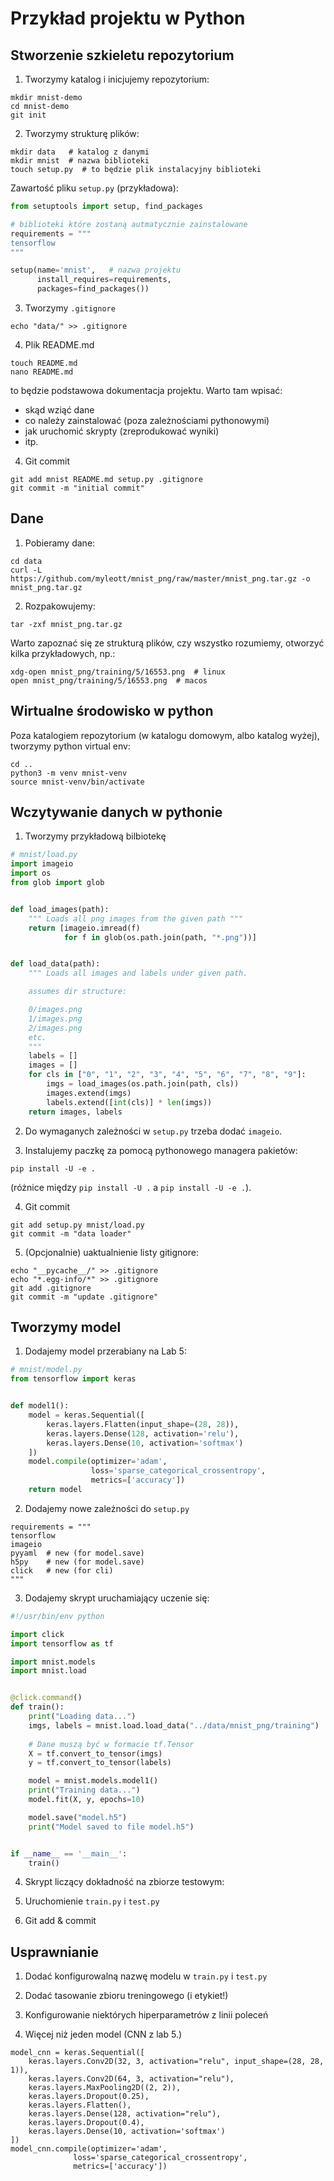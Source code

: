 # Przykład projektu w Python

## Stworzenie szkieletu repozytorium


1. Tworzymy katalog i inicjujemy repozytorium:

```
mkdir mnist-demo
cd mnist-demo
git init
```

2. Tworzymy strukturę plików:

```
mkdir data   # katalog z danymi
mkdir mnist  # nazwa biblioteki
touch setup.py  # to będzie plik instalacyjny biblioteki
```

Zawartość pliku `setup.py` (przykładowa):

```python
from setuptools import setup, find_packages

# biblioteki które zostaną autmatycznie zainstalowane
requirements = """
tensorflow
"""

setup(name='mnist',   # nazwa projektu
      install_requires=requirements,
      packages=find_packages())
```

3. Tworzymy `.gitignore`

```
echo "data/" >> .gitignore
```

4. Plik README.md

```
touch README.md
nano README.md
```

to będzie podstawowa dokumentacja projektu. Warto tam wpisać:
- skąd wziąć dane
- co należy zainstalować (poza zależnościami pythonowymi)
- jak uruchomić skrypty (zreprodukować wyniki)
- itp.

4. Git commit

```
git add mnist README.md setup.py .gitignore
git commit -m "initial commit"
```

## Dane

1. Pobieramy dane:

```
cd data
curl -L https://github.com/myleott/mnist_png/raw/master/mnist_png.tar.gz -o mnist_png.tar.gz
```

2. Rozpakowujemy:

```
tar -zxf mnist_png.tar.gz
```

Warto zapoznać się ze strukturą plików, czy wszystko rozumiemy, otworzyć kilka przykładowych,
np.:

```
xdg-open mnist_png/training/5/16553.png  # linux
open mnist_png/training/5/16553.png  # macos
```

## Wirtualne środowisko w python

Poza katalogiem repozytorium (w katalogu domowym, albo katalog wyżej), tworzymy
python virtual env:

```
cd ..
python3 -m venv mnist-venv
source mnist-venv/bin/activate
```

## Wczytywanie danych w pythonie

1. Tworzymy przykładową bilbiotekę

```python
# mnist/load.py
import imageio
import os
from glob import glob


def load_images(path):
    """ Loads all png images from the given path """
    return [imageio.imread(f)
            for f in glob(os.path.join(path, "*.png"))]


def load_data(path):
    """ Loads all images and labels under given path.

    assumes dir structure:

    0/images.png
    1/images.png
    2/images.png
    etc.
    """
    labels = []
    images = []
    for cls in ["0", "1", "2", "3", "4", "5", "6", "7", "8", "9"]:
        imgs = load_images(os.path.join(path, cls))
        images.extend(imgs)
        labels.extend([int(cls)] * len(imgs))
    return images, labels
```

2. Do wymaganych zależności w `setup.py` trzeba dodać `imageio`.

3. Instalujemy paczkę za pomocą pythonowego managera pakietów:

```
pip install -U -e .
```

(różnice między `pip install -U .` a `pip install -U -e .`).

4. Git commit

```
git add setup.py mnist/load.py
git commit -m "data loader"
```

5. (Opcjonalnie) uaktualnienie listy gitignore:

```
echo "__pycache__/" >> .gitignore
echo "*.egg-info/*" >> .gitignore
git add .gitignore
git commit -m "update .gitignore"
```

## Tworzymy model

1. Dodajemy model przerabiany na Lab 5:


```python
# mnist/model.py
from tensorflow import keras


def model1():
    model = keras.Sequential([
        keras.layers.Flatten(input_shape=(28, 28)),
        keras.layers.Dense(128, activation='relu'),
        keras.layers.Dense(10, activation='softmax')
    ])
    model.compile(optimizer='adam',
                  loss='sparse_categorical_crossentropy',
                  metrics=['accuracy'])
    return model
```

2. Dodajemy nowe zależności do `setup.py`
```
requirements = """
tensorflow
imageio
pyyaml  # new (for model.save)
h5py    # new (for model.save)
click   # new (for cli)
"""
```

3. Dodajemy skrypt uruchamiający uczenie się:

```python
#!/usr/bin/env python

import click
import tensorflow as tf

import mnist.models
import mnist.load


@click.command()
def train():
    print("Loading data...")
    imgs, labels = mnist.load.load_data("../data/mnist_png/training")
    
    # Dane muszą być w formacie tf.Tensor
    X = tf.convert_to_tensor(imgs)
    y = tf.convert_to_tensor(labels)

    model = mnist.models.model1()
    print("Training data...")
    model.fit(X, y, epochs=10)

    model.save("model.h5")
    print("Model saved to file model.h5")


if __name__ == '__main__':
    train()
```

4. Skrypt liczący dokładność na zbiorze testowym:

5. Uruchomienie `train.py` i `test.py`

6. Git add & commit

## Usprawnianie

1. Dodać konfigurowalną nazwę modelu w `train.py` i `test.py`

2. Dodać tasowanie zbioru treningowego (i etykiet!)

3. Konfigurowanie niektórych hiperparametrów z linii poleceń

4. Więcej niż jeden model (CNN z lab 5.)

```
model_cnn = keras.Sequential([
    keras.layers.Conv2D(32, 3, activation="relu", input_shape=(28, 28, 1)),
    keras.layers.Conv2D(64, 3, activation="relu"),
    keras.layers.MaxPooling2D((2, 2)),
    keras.layers.Dropout(0.25),
    keras.layers.Flatten(),
    keras.layers.Dense(128, activation="relu"),
    keras.layers.Dropout(0.4),
    keras.layers.Dense(10, activation='softmax')
])
model_cnn.compile(optimizer='adam',
              loss='sparse_categorical_crossentropy',
              metrics=['accuracy'])
```
